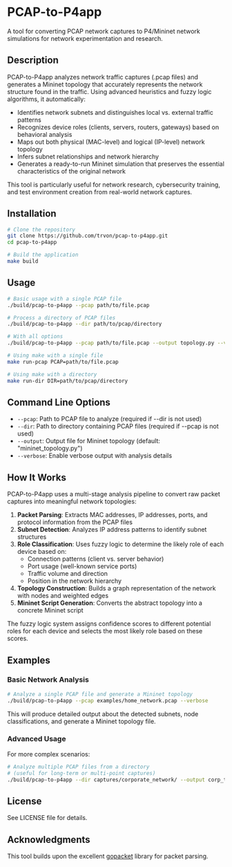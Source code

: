 # PCAP-to-P4app

A tool for converting PCAP network captures to P4/Mininet network simulations for network experimentation and research.

## Description

PCAP-to-P4app analyzes network traffic captures (.pcap files) and generates a Mininet topology that accurately represents the network structure found in the traffic. Using advanced heuristics and fuzzy logic algorithms, it automatically:

- Identifies network subnets and distinguishes local vs. external traffic patterns
- Recognizes device roles (clients, servers, routers, gateways) based on behavioral analysis
- Maps out both physical (MAC-level) and logical (IP-level) network topology
- Infers subnet relationships and network hierarchy
- Generates a ready-to-run Mininet simulation that preserves the essential characteristics of the original network

This tool is particularly useful for network research, cybersecurity training, and test environment creation from real-world network captures.

## Installation

```bash
# Clone the repository
git clone https://github.com/trvon/pcap-to-p4app.git
cd pcap-to-p4app

# Build the application
make build
```

## Usage

```bash
# Basic usage with a single PCAP file
./build/pcap-to-p4app --pcap path/to/file.pcap

# Process a directory of PCAP files
./build/pcap-to-p4app --dir path/to/pcap/directory

# With all options
./build/pcap-to-p4app --pcap path/to/file.pcap --output topology.py --verbose

# Using make with a single file
make run-pcap PCAP=path/to/file.pcap

# Using make with a directory
make run-dir DIR=path/to/pcap/directory
```

## Command Line Options

- `--pcap`: Path to PCAP file to analyze (required if --dir is not used)
- `--dir`: Path to directory containing PCAP files (required if --pcap is not used)
- `--output`: Output file for Mininet topology (default: "mininet_topology.py")
- `--verbose`: Enable verbose output with analysis details

## How It Works

PCAP-to-P4app uses a multi-stage analysis pipeline to convert raw packet captures into meaningful network topologies:

1. **Packet Parsing**: Extracts MAC addresses, IP addresses, ports, and protocol information from the PCAP files
2. **Subnet Detection**: Analyzes IP address patterns to identify subnet structures
3. **Role Classification**: Uses fuzzy logic to determine the likely role of each device based on:
   - Connection patterns (client vs. server behavior)
   - Port usage (well-known service ports)
   - Traffic volume and direction
   - Position in the network hierarchy
4. **Topology Construction**: Builds a graph representation of the network with nodes and weighted edges
5. **Mininet Script Generation**: Converts the abstract topology into a concrete Mininet script

The fuzzy logic system assigns confidence scores to different potential roles for each device and selects the most likely role based on these scores.

## Examples

### Basic Network Analysis

```bash
# Analyze a single PCAP file and generate a Mininet topology
./build/pcap-to-p4app --pcap examples/home_network.pcap --verbose
```

This will produce detailed output about the detected subnets, node classifications, and generate a Mininet topology file.

### Advanced Usage

For more complex scenarios:

```bash
# Analyze multiple PCAP files from a directory 
# (useful for long-term or multi-point captures)
./build/pcap-to-p4app --dir captures/corporate_network/ --output corp_topology.py
```

## License

See LICENSE file for details.

## Acknowledgments

This tool builds upon the excellent [gopacket](https://github.com/google/gopacket) library for packet parsing.
